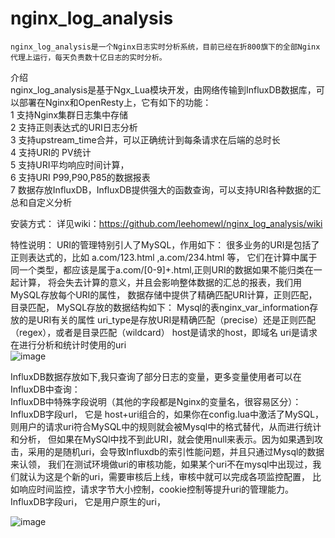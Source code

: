 # nginx_log_analysis
    nginx_log_analysis是一个Nginx日志实时分析系统，目前已经在折800旗下的全部Nginx代理上运行，每天负责数十亿日志的实时分析。

介绍  
    nginx_log_analysis是基于Ngx_Lua模块开发，由网络传输到InfluxDB数据库，可以部署在Nginx和OpenResty上，它有如下的功能：  
1 支持Nginx集群日志集中存储  
2 支持正则表达式的URI日志分析  
3 支持upstream_time合并，可以正确统计到每条请求在后端的总时长  
4 支持URI的 PV统计  
5 支持URI平均响应时间计算，  
6 支持URI P99,P90,P85的数据报表  
7 数据存放InfluxDB，InfluxDB提供强大的函数查询，可以支持URI各种数据的汇总和自定义分析 

安装方式：
  详见wiki：https://github.com/leehomewl/nginx_log_analysis/wiki
 
特性说明：
  URI的管理特别引人了MySQL，作用如下：
  很多业务的URI是包括了正则表达式的，比如 a.com/123.html ,a.com/234.html 等，
  它们在计算中属于同一个类型，都应该是属于a.com/[0-9]+\.html,正则URI的数据如果不能归类在一起计算，
  将会失去计算的意义，并且会影响整体数据的汇总的报表，我们用MySQL存放每个URI的属性，
  数据存储中提供了精确匹配URI计算，正则匹配，目录匹配，
  MySQL存放的数据结构如下：
  Mysql的表nginx_var_information存放的是URI有关的属性
  uri_type是存放URI是精确匹配（precise）还是正则匹配（regex），或者是目录匹配（wildcard）
  host是请求的host，即域名
  uri是请求在进行分析和统计时使用的uri  
  ![image](https://github.com/leehomewl/nginx_log_analysis/blob/master/img/mysql-table.png)
  
  InfluxDB数据存放如下,我只查询了部分日志的变量，更多变量使用者可以在InfluxDB中查询：  
  InfluxDB中特殊字段说明（其他的字段都是Nginx的变量名，很容易区分）：
  InfluxDB字段url， 它是 host+uri组合的，如果你在config.lua中激活了MySQL，则用户的请求uri符合MySQL中的规则就会被Mysql中的格式替代，从而进行统计和分析，
  但如果在MySQl中找不到此URI，就会使用null来表示。因为如果遇到攻击，采用的是随机uri，会导致Influxdb的索引性能问题，并且只通过Mysql的数据来认领，
  我们在测试环境做uri的审核功能，如果某个uri不在mysql中出现过，我们就认为这是个新的uri，需要审核后上线，审核中就可以完成各项监控配置，
  比如响应时间监控，请求字节大小控制，cookie控制等提升uri的管理能力。
  InfluxDB字段uri， 它是用户原生的uri，
  
  ![image](https://github.com/leehomewl/nginx_log_analysis/blob/master/img/Influxdb-table.png)
  
